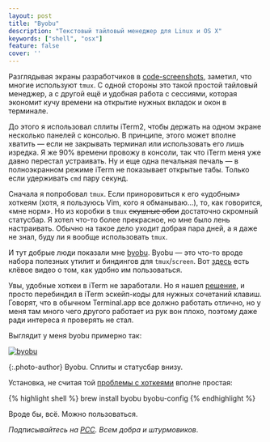 ```yaml
---
layout: post
title: "Byobu"
description: "Текстовый тайловый менеджер для Linux и OS X"
keywords: ["shell", "osx"]
feature: false
cover: ''
---
```


Разглядывая экраны разработчиков в [code-screenshots][1], заметил,
что многие используют `tmux`. С одной стороны это такой простой тайловый
менеджер, а с другой ещё и удобная работа с сессиями, которая экономит
кучу времени на открытие нужных вкладок и окон в терминале.

До этого я использовал сплиты iTerm2, чтобы держать на одном экране
несколько панелей с консолью. В принципе, этого может вполне хватить —
если не закрывать терминал или использовать его лишь изредка. Я же 90% времени
провожу в консоли, так что iTerm меня уже давно перестал устраивать.
Ну и еще одна печальная печаль — в полноэкранном режиме iTerm не показывает
открытые табы. Только если удерживать `cmd` пару секунд.

Сначала я попробовал `tmux`. Если приноровиться к его «удобным» хоткеям (хотя,
я пользуюсь Vim, кого я обманываю…), то, как говорится, «мне норм».
Но из коробки в `tmux` <s>скушные обои</s> достаточно скромный статусбар.
Я хотел что-то более прекрасное, но мне было лень настраивать. Обычно
на такое дело уходит добрая пара дней, а я даже не знал, буду ли я
вообще использовать `tmux`.

И тут добрые люди показали мне [byobu][2]. Byobu — это что-то вроде набора
полезных утилит и биндингов для `tmux`/`screen`. Вот [здесь][3] есть клёвое
видео о том, как удобно им пользоваться.

Увы, удобные хоткеи в iTerm не заработали. Но я нашел [решение][4],
и просто перебиндил в iTerm эскейп-коды для нужных сочетаний клавиш.
Говорят, что в обычном Terminal.app все должно работать отлично,
но у меня там много чего другого работает из рук вон плохо, поэтому
даже ради интереса я проверять не стал.

Выглядит у меня byobu примерно так:

[![byobu](https://cloud.githubusercontent.com/assets/1410106/5081469/f4ed60f0-6ee0-11e4-98f0-77cc2353a64f.png)](https://cloud.githubusercontent.com/assets/1410106/5081469/f4ed60f0-6ee0-11e4-98f0-77cc2353a64f.png)

{:.photo-author}
Byobu. Сплиты и статусбар внизу.

Установка, не считая той [проблемы с хоткеями][4] вполне простая:

{% highlight shell %}
brew install byobu
byobu-config
{% endhighlight %}

Вроде бы, всё. Можно пользоваться.

[1]: https://github.com/shuvalov-anton/code-screenshots
[2]: http://byobu.co/
[3]: http://www.youtube.com/watch?v=NawuGmcvKus
[4]: https://github.com/shuvalov-anton/.dotfiles#byobu

_Подписывайтесь на [РСС](http://feeds.feedburner.com/anton-shuvalov/FJHar).
Всем добра и штурмовиков_.
